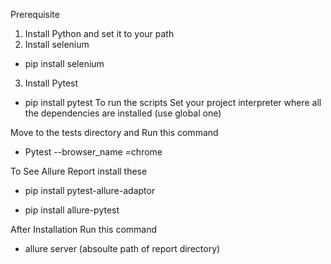 Prerequisite

1. Install Python and set it to your path
2. Install selenium
 * pip install selenium
3. Install Pytest
 * pip install pytest
To run the scripts Set your project interpreter where all the dependencies are installed (use global one)

Move to the tests directory and Run this command

 * Pytest --browser_name =chrome
  
To See Allure Report install these

 * pip install pytest-allure-adaptor

 * pip install allure-pytest

After Installation Run this command

* allure server (absoulte path of report directory)
